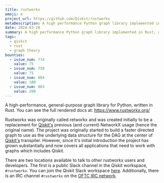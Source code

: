 ```yaml
---
title: rustworkx
emoji: ⚙️
project_url: https://github.com/Qiskit/rustworkx
metaDescription: A high performance Python graph library implemented in Rust, used by Qiskit
date: 2024-03-28
summary: A high performance Python graph library implemented in Rust, used by Qiskit
tags:
  - qiskit
  - rust
  - graph theory
bounties:
  - issue_num: 774
    value: 75
  - issue_num: 750
    value: 75
  - issue_num: 804
    value: 100
  - issue_num: 803
    value: 200
---
```


A high-performance, general-purpose graph library for Python, written in Rust. You can see the full rendered docs at: https://www.rustworkx.org/

Rustworkx was originally called retworkx and was created initially to be a replacement for [Qiskit's](https://www.ibm.com/quantum/qiskit) previous (and current) NetworkX usage (hence the original name). The project was originally started to build a faster directed graph to use as the underlying data structure for the DAG at the center of [Qiskit's](https://www.ibm.com/quantum/qiskit) transpiler. However, since it's initial introduction the project has grown substantially and now covers all applications that need to work with graphs which includes Qiskit.

There are two locations available to talk to other rustworkx users and developers. The first is a public Slack channel in the Qiskit workspace, `#rustworkx`. You can join the Qiskit Slack workspace [here](https://qisk.it/join-slack). Additionally, there is an IRC channel `#rustworkx` on the [OFTC IRC network](https://www.oftc.net/).
